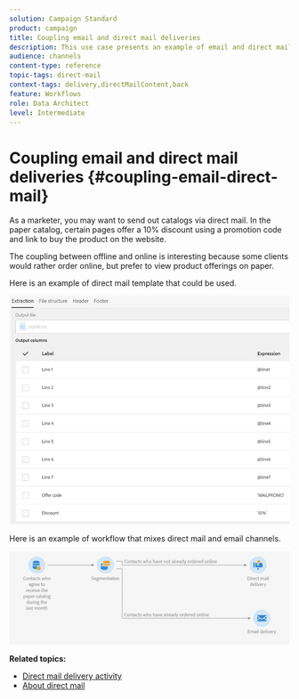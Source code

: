 ```yaml
---
solution: Campaign Standard
product: campaign
title: Coupling email and direct mail deliveries
description: This use case presents an example of email and direct mail sending from a workflow.
audience: channels
content-type: reference
topic-tags: direct-mail
context-tags: delivery,directMailContent,back
feature: Workflows
role: Data Architect
level: Intermediate
---
```


# Coupling email and direct mail deliveries {#coupling-email-direct-mail}

As a marketer, you may want to send out catalogs via direct mail. In the paper catalog, certain pages offer a 10% discount using a promotion code and link to buy the product on the website.

The coupling between offline and online is interesting because some clients would rather order online, but prefer to view product offerings on paper.

Here is an example of direct mail template that could be used.

![](assets/direct_mail_9.png)

Here is an example of workflow that mixes direct mail and email channels.

![](assets/direct_mail_10.png)

**Related topics:**

* [Direct mail delivery activity](../../automating/using/direct-mail-delivery.md)
* [About direct mail](../../channels/using/about-direct-mail.md)
